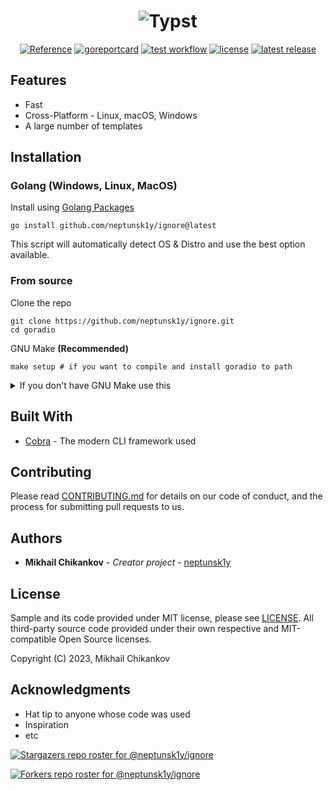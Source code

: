 <h1 align="center">
  <img alt="Typst" src="https://github.com/neptunsk1y/ignore/blob/main/assets/ignoregithub.jpg">
</h1>

<p align="center">
  <a href="https://pkg.go.dev/github.com/neptunsk1y/ignore">
    <img alt="Reference" src="https://pkg.go.dev/badge/github.com/neptunsk1y/ignore.svg"
  /></a>
  <a href="https://goreportcard.com/report/github.com/neptunsk1y/ignore">
    <img alt="goreportcard" src="https://goreportcard.com/badge/github.com/neptunsk1y/ignore"
  /></a>
  <a href="https://github.com/neptunsk1y/radiorecord/actions/workflows/test.yml">
    <img alt="test workflow" src="https://github.com/neptunsk1y/goradio/actions/workflows/test.yml/badge.svg"
  /></a>
  <a href="https://github.com/neptunsk1y/ignore/blob/main/LICENSE">
    <img alt="license" src="https://img.shields.io/github/license/neptunsk1y/ignore"
  /></a>
  <a href="https://github.com/neptunsk1y/ignore/releases">
    <img alt="latest release" src="https://img.shields.io/github/release/neptunsk1y/ignore.svg"
  /></a>
</p>
<h2>Features</h2>
  
- Fast
- Cross-Platform - Linux, macOS, Windows
- A large number of templates

<h2>Installation</h2>

<h3>Golang (Windows, Linux, MacOS)</h3>

Install using [Golang Packages](https://pkg.go.dev/github.com/neptunsk1y/goradio)

```shell
go install github.com/neptunsk1y/ignore@latest
```

This script will automatically detect OS & Distro and use the best option available.

<h3> From source </h3>

Clone the repo
```shell
git clone https://github.com/neptunsk1y/ignore.git
cd goradio
```

GNU Make **(Recommended)**
```shell
make setup # if you want to compile and install goradio to path
```

<details>
<summary>If you don't have GNU Make use this</summary>


```shell
# To build
go build

# To install
go install
```

</details>

<h2> Built With </h2>

* [Cobra](https://cobra.dev/) - The modern CLI framework used

<h2> Contributing </h2>

Please read [CONTRIBUTING.md](https://github.com/neptunsk1y/ignore/blob/main/CONTRIBUTING.md) for details on our code of conduct, and the process for submitting pull requests to us.

<h2> Authors </h2>

* **Mikhail Chikankov** - *Creator project* - [neptunsk1y](https://github.com/neptunsk1y)


<h2>License</h2>

Sample and its code provided under MIT license, please see [LICENSE](/LICENSE). All third-party source code provided
under their own respective and MIT-compatible Open Source licenses.

Copyright (C) 2023, Mikhail Chikankov


<h2> Acknowledgments </h2>

* Hat tip to anyone whose code was used
* Inspiration
* etc

[![Stargazers repo roster for @neptunsk1y/ignore](https://reporoster.com/stars/neptunsk1y/ignore)](https://github.com/neptunsk1y/ignore/stargazers)

[![Forkers repo roster for @neptunsk1y/ignore](https://reporoster.com/forks/neptunsk1y/ignore)](https://github.com/neptunsk1y/ignore/network/members)
